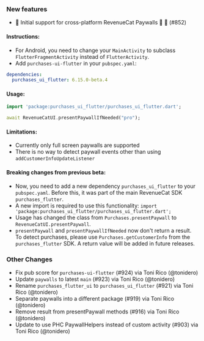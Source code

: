 ### New features
*   📱 Initial support for cross-platform RevenueCat Paywalls 🐾 🧱  (#852) 

#### Instructions:
- For Android, you need to change your `MainActivity` to subclass `FlutterFragmentActivity` instead of `FlutterActivity`.
- Add `purchases-ui-flutter` in your `pubspec.yaml`:
```yaml
dependencies:
  purchases_ui_flutter: 6.15.0-beta.4
```

#### Usage:
```dart
import 'package:purchases_ui_flutter/purchases_ui_flutter.dart';

await RevenueCatUI.presentPaywallIfNeeded("pro");
```

#### Limitations:
- Currently only full screen paywalls are supported
- There is no way to detect paywall events other than using `addCustomerInfoUpdateListener`

#### Breaking changes from previous beta:
- Now, you need to add a new dependency `purchases_ui_flutter` to your `pubspec.yaml`. Before this, it was part of the main RevenueCat SDK `purchases_flutter`.
- A new import is required to use this functionality: `import 'package:purchases_ui_flutter/purchases_ui_flutter.dart';`
- Usage has changed the class from `Purchases.presentPaywall` to `RevenueCatUI.presentPaywall`.
- `presentPaywall` and `presentPaywallIfNeeded` now don't return a result. To detect purchases, please use `Purchases.getCustomerInfo` from the `purchases_flutter` SDK. A return value will be added in future releases. 

### Other Changes
* Fix pub score for `purchases-ui-flutter` (#924) via Toni Rico (@tonidero)
* Update `paywalls` to latest `main` (#923) via Toni Rico (@tonidero)
* Rename `purchases_flutter_ui` to `purchases_ui_flutter` (#921) via Toni Rico (@tonidero)
* Separate paywalls into a different package (#919) via Toni Rico (@tonidero)
* Remove result from presentPaywall methods (#916) via Toni Rico (@tonidero)
* Update to use PHC PaywallHelpers instead of custom activity (#903) via Toni Rico (@tonidero)

